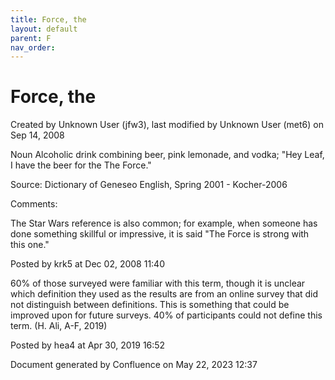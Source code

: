 ```yaml
---
title: Force, the
layout: default
parent: F
nav_order:
---
```


# Force, the

Created by  Unknown User (jfw3), last modified by  Unknown User (met6) on Sep 14, 2008

Noun Alcoholic drink combining beer, pink lemonade, and vodka; &quot;Hey Leaf, I have the beer for the The Force.&quot;

Source: Dictionary of Geneseo English, Spring 2001 - Kocher-2006

Comments:

The Star Wars reference is also common; for example, when someone has done something skillful or impressive, it is said &quot;The Force is strong with this one.&quot;

Posted by krk5 at Dec 02, 2008 11:40

60% of those surveyed were familiar with this term, though it is unclear which definition they used as the results are from an online survey that did not distinguish between definitions. This is something that could be improved upon for future surveys. 40% of participants could not define this term. (H. Ali, A-F, 2019)

Posted by hea4 at Apr 30, 2019 16:52

Document generated by Confluence on May 22, 2023 12:37


